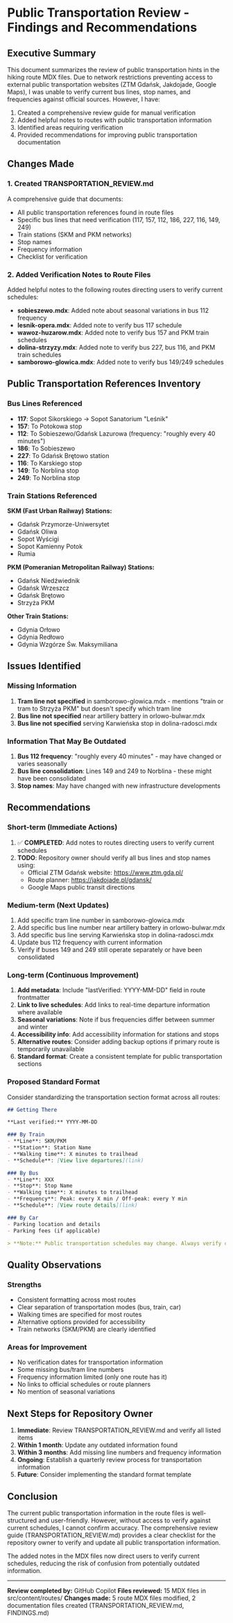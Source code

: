 # Public Transportation Review - Findings and Recommendations

## Executive Summary

This document summarizes the review of public transportation hints in the hiking route MDX files. Due to network restrictions preventing access to external public transportation websites (ZTM Gdańsk, Jakdojade, Google Maps), I was unable to verify current bus lines, stop names, and frequencies against official sources. However, I have:

1. Created a comprehensive review guide for manual verification
2. Added helpful notes to routes with public transportation information
3. Identified areas requiring verification
4. Provided recommendations for improving public transportation documentation

## Changes Made

### 1. Created TRANSPORTATION_REVIEW.md

A comprehensive guide that documents:
- All public transportation references found in route files
- Specific bus lines that need verification (117, 157, 112, 186, 227, 116, 149, 249)
- Train stations (SKM and PKM networks)
- Stop names
- Frequency information
- Checklist for verification

### 2. Added Verification Notes to Route Files

Added helpful notes to the following routes directing users to verify current schedules:

- **sobieszewo.mdx**: Added note about seasonal variations in bus 112 frequency
- **lesnik-opera.mdx**: Added note to verify bus 117 schedule
- **wawoz-huzarow.mdx**: Added note to verify bus 157 and PKM train schedules
- **dolina-strzyzy.mdx**: Added note to verify bus 227, bus 116, and PKM train schedules
- **samborowo-glowica.mdx**: Added note to verify bus 149/249 schedules

## Public Transportation References Inventory

### Bus Lines Referenced
- **117**: Sopot Sikorskiego → Sopot Sanatorium "Leśnik"
- **157**: To Potokowa stop
- **112**: To Sobieszewo/Gdańsk Lazurowa (frequency: "roughly every 40 minutes")
- **186**: To Sobieszewo
- **227**: To Gdańsk Brętowo station
- **116**: To Karskiego stop
- **149**: To Norblina stop
- **249**: To Norblina stop

### Train Stations Referenced

**SKM (Fast Urban Railway) Stations:**
- Gdańsk Przymorze-Uniwersytet
- Gdańsk Oliwa
- Sopot Wyścigi
- Sopot Kamienny Potok
- Rumia

**PKM (Pomeranian Metropolitan Railway) Stations:**
- Gdańsk Niedźwiednik
- Gdańsk Wrzeszcz
- Gdańsk Brętowo
- Strzyża PKM

**Other Train Stations:**
- Gdynia Orłowo
- Gdynia Redłowo
- Gdynia Wzgórze Św. Maksymiliana

## Issues Identified

### Missing Information
1. **Tram line not specified** in samborowo-glowica.mdx - mentions "train or tram to Strzyża PKM" but doesn't specify which tram line
2. **Bus line not specified** near artillery battery in orlowo-bulwar.mdx
3. **Bus line not specified** serving Karwieńska stop in dolina-radosci.mdx

### Information That May Be Outdated
1. **Bus 112 frequency**: "roughly every 40 minutes" - may have changed or varies seasonally
2. **Bus line consolidation**: Lines 149 and 249 to Norblina - these might have been consolidated
3. **Stop names**: May have changed with new infrastructure developments

## Recommendations

### Short-term (Immediate Actions)
1. ✅ **COMPLETED**: Add notes to routes directing users to verify current schedules
2. **TODO**: Repository owner should verify all bus lines and stop names using:
   - Official ZTM Gdańsk website: https://www.ztm.gda.pl/
   - Route planner: https://jakdojade.pl/gdansk/
   - Google Maps public transit directions

### Medium-term (Next Updates)
1. Add specific tram line number in samborowo-glowica.mdx
2. Add specific bus line number near artillery battery in orlowo-bulwar.mdx
3. Add specific bus line serving Karwieńska stop in dolina-radosci.mdx
4. Update bus 112 frequency with current information
5. Verify if buses 149 and 249 still operate separately or have been consolidated

### Long-term (Continuous Improvement)
1. **Add metadata**: Include "lastVerified: YYYY-MM-DD" field in route frontmatter
2. **Link to live schedules**: Add links to real-time departure information where available
3. **Seasonal variations**: Note if bus frequencies differ between summer and winter
4. **Accessibility info**: Add accessibility information for stations and stops
5. **Alternative routes**: Consider adding backup options if primary route is temporarily unavailable
6. **Standard format**: Create a consistent template for public transportation sections

### Proposed Standard Format

Consider standardizing the transportation section format across all routes:

```markdown
## Getting There

**Last verified:** YYYY-MM-DD

### By Train
- **Line**: SKM/PKM
- **Station**: Station Name
- **Walking time**: X minutes to trailhead
- **Schedule**: [View live departures](link)

### By Bus
- **Line**: XXX
- **Stop**: Stop Name
- **Walking time**: X minutes to trailhead
- **Frequency**: Peak: every X min / Off-peak: every Y min
- **Schedule**: [View route details](link)

### By Car
- Parking location and details
- Parking fees (if applicable)

> **Note:** Public transportation schedules may change. Always verify current routes and times at [ZTM Gdańsk](https://www.ztm.gda.pl/).
```

## Quality Observations

### Strengths
- Consistent formatting across most routes
- Clear separation of transportation modes (bus, train, car)
- Walking times are specified for most routes
- Alternative options provided for accessibility
- Train networks (SKM/PKM) are clearly identified

### Areas for Improvement
- No verification dates for transportation information
- Some missing bus/tram line numbers
- Frequency information limited (only one route has it)
- No links to official schedules or route planners
- No mention of seasonal variations

## Next Steps for Repository Owner

1. **Immediate**: Review TRANSPORTATION_REVIEW.md and verify all listed items
2. **Within 1 month**: Update any outdated information found
3. **Within 3 months**: Add missing line numbers and frequency information
4. **Ongoing**: Establish a quarterly review process for transportation information
5. **Future**: Consider implementing the standard format template

## Conclusion

The current public transportation information in the route files is well-structured and user-friendly. However, without access to verify against current schedules, I cannot confirm accuracy. The comprehensive review guide (TRANSPORTATION_REVIEW.md) provides a clear checklist for the repository owner to verify and update all public transportation information.

The added notes in the MDX files now direct users to verify current schedules, reducing the risk of confusion from potentially outdated information.

---

**Review completed by:** GitHub Copilot
**Files reviewed:** 15 MDX files in src/content/routes/
**Changes made:** 5 route MDX files modified, 2 documentation files created (TRANSPORTATION_REVIEW.md, FINDINGS.md)
